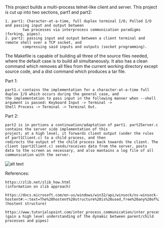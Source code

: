 This project builds a multi-process telnet-like client and server. This project is cut up into two sections,
part1 and part2:

	1. part1: Character-at-a-time, full duplex terminal I/O; Polled I/O and passing input and output between 
	        two processes via interprocess communication paradigms (forking, pipes).
	2. part2: passing input and output between a client terminal and remote shell over a TCP socket, and 
	        compressing said inputs and outputs (socket programming).
		
The Makefile is capable of building all three of the source files needed, where the default case is to build all simultaneously. 
It also has a clean command which removes all files from the current working directory except source code, and a dist command 
which produces a tar file.

Part 1:

	part1.c contains the implementation for a character-at-a-time full duplex I/O which occurs during the general case, and 
	the implementation to pass input in the following manner when --shell argument is passed: Keyboard Input -> Terminal -> 
	Shell Process -> Terminal -> Terminal Out. 

Part 2:

	part2 is in portions a continuation/adaptation of part1. part2Server.c contains the server side implementation of this 
	project; at a high level, it forwards client output (under the rules of part1Client.c) to a child process, and then 
	redirects the output of the child process back towards the client. The client (part2Client.c) sends/receives data from the server, posts
	data to the screen as necessary, and also mantains a log file of all communication with the server.

![alt text](http://web.cs.ucla.edu/~harryxu/courses/111/winter21/ProjectGuide/P1B_design.png)  



References: 


	https://zlib.net/zlib_how.html 
	(information on zlib approach)

	https://docs.microsoft.com/en-us/windows/win32/api/winsock/ns-winsock-hostent#:~:text=The%20hostent%20structure%20is%20used,free%20any%20of%20its%20components.
	(hostent structure)

	https://www.tutorialspoint.com/inter_process_communication/inter_process_communication_pipes.htm#:~:text=Two%2Dway%20Communication%20Using%20Pipes&text=Step%201%20%E2%88%92%20Create%20two%20pipes,2%20%E2%88%92%20Create%20a%20child%20process.
	(gain a high level understanding of the dynamic between parent/child processes and pipes)
